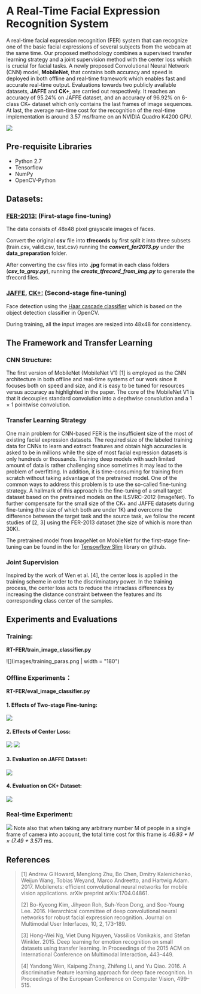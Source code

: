# A Real-Time Facial Expression Recognition System
A real-time facial expression recognition (FER) system that can recognize one of the basic facial expressions of several subjects from the webcam at the same time. Our proposed methodology combines a supervised transfer learning strategy and a joint supervision method with the center loss which is crucial for facial tasks. A newly proposed Convolutional Neural Network (CNN) model, **MobileNet**, that contains both accuracy and speed is deployed in both offline and real-time framework which enables fast and accurate real-time output. Evaluations towards two publicly available datasets, **JAFFE** and **CK+**, are carried out respectively. It reaches an accuracy of 95.24% on JAFFE dataset, and an accuracy of 96.92% on 6-class CK+ dataset which only contains the last frames of image sequences. At last, the average run-time cost for the recognition of the real-time implementation is around 3.57 ms/frame on an NVIDIA Quadro K4200 GPU.

![](images/overview.png)

## Pre-requisite Libraries
* Python 2.7
* Tensorflow
* NumPy
* OpenCV-Python

## Datasets:

### [FER-2013:](https://www.kaggle.com/c/challenges-in-representation-learning-facial-expression-recognition-challenge/data) (First-stage fine-tuning)
The data consists of 48x48 pixel grayscale images of faces. 

Convert the original **csv** file into **tfrecords** by first split it into three subsets (train.csv, valid.csv, test.csv) running the ***convert_fer2013.py*** under the **data_preparation** folder. 

After converting the csv files into **.jpg** format in each class folders (***csv_to_gray.py***), running the  ***create_tfrecord_from_img.py*** to generate the tfrecord files.

### [JAFFE](http://www.kasrl.org/jaffe.html), [CK+:](http://www.consortium.ri.cmu.edu/ckagree/) (Second-stage fine-tuning)

Face detection using the [Haar cascade classifier](https://docs.opencv.org/3.4.3/d7/d8b/tutorial_py_face_detection.html) which is based on the object detection classifier in OpenCV.  

During training, all the input images are resized into 48x48 for consistency.

## The Framework and Transfer Learning
### CNN Structure:
The first version of MobileNet (MobileNet V1) [1] is employed as the CNN architecture in both offline and real-time systems of our work since it focuses both on speed and size, and it is easy to be tuned for resources versus accuracy as highlighted in the paper. The core of the MobileNet V1 is that it decouples standard convolution into a depthwise convolution and a 1 × 1 pointwise convolution.

### Transfer Learning Strategy
One main problem for CNN-based FER is the insufficient size of the most of existing facial expression datasets. The required size of the labeled training data for CNNs to learn and extract features and obtain high accuracies is asked to be in millions while the size of most facial expression datasets is only hundreds or thousands. Training deep models with such limited amount of data is rather challenging since sometimes it may lead to the problem of overfitting. In addition, it is time-consuming for training from scratch without taking advantage of the pretrained model. One of the common ways to address this problem is to use the so-called fine-tuning strategy. A hallmark of this approach is the fine-tuning of a small target dataset based on the pretrained models on the ILSVRC-2012 (ImageNet). To further
compensate for the small size of the CK+ and JAFFE datasets during fine-tuning (the size of which both are under 1K) and overcome the difference between the target task and the source task, we follow the recent studies of [2, 3] using the FER-2013 dataset (the size of which is more than 30K).

The pretrained model from ImageNet on MobileNet for the first-stage fine-tuning can be found in the for [Tensowflow Slim](https://github.com/tensorflow/models/tree/master/research/slim) library on github.


### Joint Supervision
Inspired by the work of Wen et al. [4], the center loss is applied in the training scheme in order to the discriminatory power. In the training process, the center loss acts to reduce the intraclass differences by increasing the distance constraint between the features and its corresponding class center of the samples.

## Experiments and Evaluations
### Training:
**RT-FER/train_image_classifier.py**

![](images/training_paras.png | width = "180")

### Offline Experiments：
**RT-FER/eval_image_classifier.py**

#### 1. Effects of Two-stage Fine-tuning:
![](images/two_stage.png)
#### 2. Effects of Center Loss:
![](images/center_loss.png)
![](images/center_loss1.png)

#### 3. Evaluation on JAFFE Dataset:
![](images/jaffe.png)

#### 4. Evaluation on CK+ Dataset:
![](images/ck_plus.png)

### Real-time Experiment:
![](images/rt_performance.png)
Note also that when taking any arbitrary number M of people in a single frame of camera into account, the total time cost for this frame is *46.93 + M × (7.49 + 3.57)* ms.









## References
> [1] Andrew G Howard, Menglong Zhu, Bo Chen, Dmitry Kalenichenko, Weijun Wang, Tobias Weyand, Marco Andreetto, and Hartwig Adam. 2017. Mobilenets: efficient convolutional neural networks for mobile vision applications. arXiv preprint arXiv:1704.04861.
> 
> [2] Bo-Kyeong Kim, Jihyeon Roh, Suh-Yeon Dong, and Soo-Young Lee. 2016. Hierarchical committee of deep convolutional neural networks for robust facial expression recognition. Journal on Multimodal User Interfaces, 10, 2, 173–189.
> 
> [3] Hong-Wei Ng, Viet Dung Nguyen, Vassilios Vonikakis, and Stefan Winkler. 2015. Deep learning for emotion recognition on small datasets using transfer learning. In Proceedings of the 2015 ACM on International Conference on Multimodal Interaction, 443–449.
> 
> [4] Yandong Wen, Kaipeng Zhang, Zhifeng Li, and Yu Qiao. 2016. A discriminative feature learning approach for deep face recognition. In Proceedings of the European Conference on Computer Vision, 499–515.




